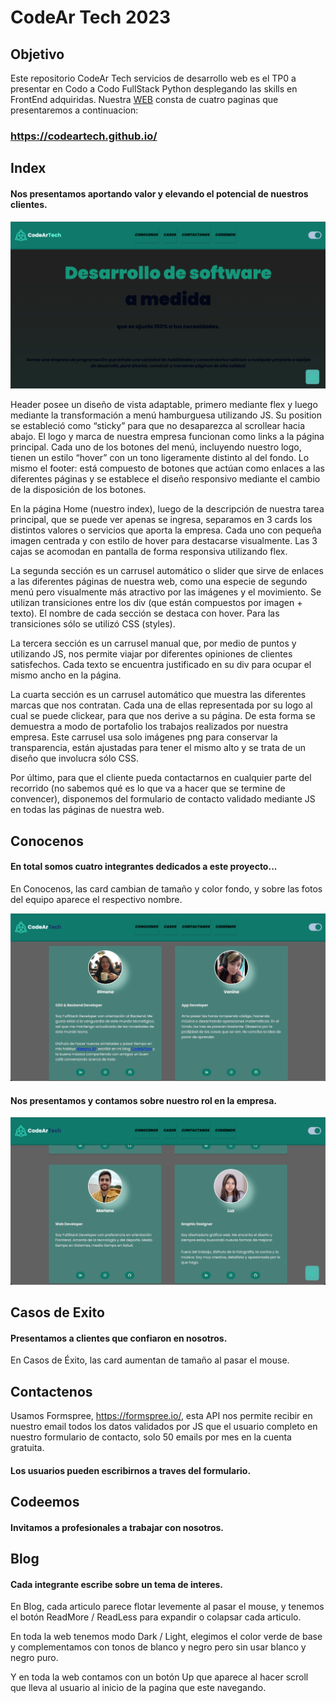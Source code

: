 # CodeAr Tech 2023

## Objetivo 
Este repositorio  CodeAr  Tech  servicios  de  desarrollo web  es  el  TP0  a  presentar  en  Codo  a  Codo  FullStack Python desplegando las skills en FrontEnd adquiridas. Nuestra <a href="https://codeartech.github.io/">WEB</a> consta de cuatro paginas que presentaremos a continuacion:

### https://codeartech.github.io/

## Index 

#### Nos presentamos aportando valor y elevando el potencial de nuestros clientes. 

<picture>
  <img alt="Shows an illustrated sun in light mode and a moon with stars in dark mode." src="assets/imgs/readme-web-01.png">
</picture>

Header posee un diseño de vista adaptable, primero mediante flex y luego mediante la transformación a menú hamburguesa utilizando JS. Su position se estableció como “sticky” para que no desaparezca al scrollear hacia abajo. El logo y marca de nuestra empresa funcionan como links a la página principal. Cada uno de los botones del menú, incluyendo nuestro logo, tienen un estilo “hover” con un tono ligeramente distinto al del fondo. Lo mismo el footer: está compuesto de botones que actúan como enlaces a las diferentes páginas y se establece el diseño responsivo mediante el cambio de la disposición de los botones.

En la página Home (nuestro index), luego de la descripción de nuestra tarea principal, que se puede ver apenas se ingresa, separamos en 3 cards los distintos valores o servicios que aporta la empresa. Cada uno con pequeña imagen centrada y con estilo de hover para destacarse visualmente. Las 3 cajas se acomodan en pantalla de forma responsiva utilizando flex.

La segunda sección es un carrusel automático o slider que sirve de enlaces a las diferentes páginas de nuestra web, como una especie de segundo menú pero visualmente más atractivo por las imágenes y el movimiento. Se utilizan transiciones entre los div (que están compuestos por imagen + texto). El nombre de cada sección se destaca con hover. Para las transiciones sólo se utilizó CSS (styles).

La tercera sección es un carrusel manual que, por medio de puntos y utilizando JS, nos permite viajar por diferentes opiniones de clientes satisfechos. Cada texto se encuentra justificado en su div para ocupar el mismo ancho en la página.

La cuarta sección es un carrusel automático que muestra las diferentes marcas que nos contratan. Cada una de ellas representada por su logo al cual se puede clickear, para que nos derive a su página. De esta forma se demuestra a modo de portafolio los trabajos realizados por nuestra empresa. Este carrusel usa solo imágenes png para conservar la transparencia, están ajustadas para tener el mismo alto y se trata de un diseño que involucra sólo CSS.

Por último, para que el cliente pueda contactarnos en cualquier parte del recorrido (no sabemos qué es lo que va a hacer que se termine de convencer), disponemos del formulario de contacto validado mediante JS en todas las páginas de nuestra web.

## Conocenos 

#### En total somos cuatro integrantes dedicados a este proyecto...

En Conocenos, las card cambian de tamaño y color fondo, y sobre las fotos del equipo aparece el respectivo nombre.

<picture>
  <img alt="Shows an illustrated sun in light mode and a moon with stars in dark mode." src="assets/imgs/readme-web-02.png">
</picture>

#### Nos presentamos y contamos sobre nuestro rol en la empresa. 

<picture>
  <img alt="Shows an illustrated sun in light mode and a moon with stars in dark mode." src="assets/imgs/readme-web-03.png" style:"width=200px">
</picture>

## Casos de Exito 

#### Presentamos a clientes que confiaron en nosotros. 

En Casos de Éxito, las card aumentan de tamaño al pasar el mouse. 

## Contactenos 

Usamos Formspree, https://formspree.io/, esta API nos permite recibir en nuestro email todos los datos validados por JS que el usuario completo en nuestro formulario de contacto, solo 50 emails por mes en la cuenta gratuita. 

#### Los usuarios pueden escribirnos a traves del formulario. 

## Codeemos 

#### Invitamos a profesionales a trabajar con nosotros.  

## Blog 

#### Cada integrante escribe sobre un tema de interes. 

En Blog, cada articulo parece flotar levemente al pasar el mouse, y tenemos el botón ReadMore / ReadLess para expandir o colapsar cada articulo. 

En toda la web tenemos modo Dark / Light, elegimos el color verde de base y complementamos con tonos de blanco y negro pero sin usar blanco y negro puro. 

Y en toda la web contamos con un botón Up que aparece al hacer scroll que lleva al usuario al inicio de la pagina que este navegando. 
